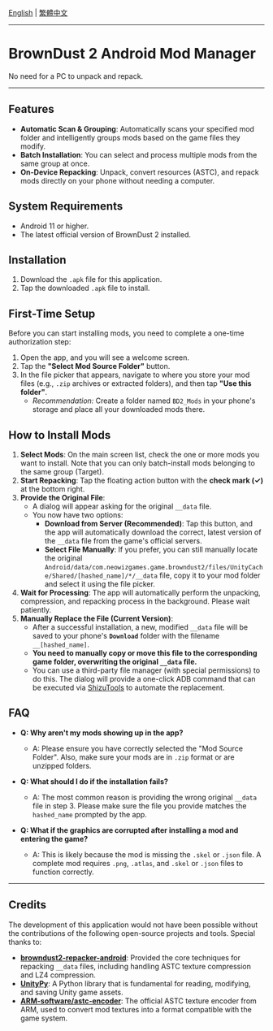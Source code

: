 [English](./README.md) | [繁體中文](./README.zh-TW.md)

---

# BrownDust 2 Android Mod Manager

No need for a PC to unpack and repack.

---

## Features

*   **Automatic Scan & Grouping**: Automatically scans your specified mod folder and intelligently groups mods based on the game files they modify.
*   **Batch Installation**: You can select and process multiple mods from the same group at once.
*   **On-Device Repacking**: Unpack, convert resources (ASTC), and repack mods directly on your phone without needing a computer.

## System Requirements

*   Android 11 or higher.
*   The latest official version of BrownDust 2 installed.

## Installation

1.  Download the `.apk` file for this application.
2.  Tap the downloaded `.apk` file to install.

## First-Time Setup

Before you can start installing mods, you need to complete a one-time authorization step:

1.  Open the app, and you will see a welcome screen.
2.  Tap the **"Select Mod Source Folder"** button.
3.  In the file picker that appears, navigate to where you store your mod files (e.g., `.zip` archives or extracted folders), and then tap **"Use this folder"**.
    *   *Recommendation:* Create a folder named `BD2_Mods` in your phone's storage and place all your downloaded mods there.

## How to Install Mods

1.  **Select Mods**: On the main screen list, check the one or more mods you want to install. Note that you can only batch-install mods belonging to the same group (Target).
2.  **Start Repacking**: Tap the floating action button with the **check mark (✓)** at the bottom right.
3.  **Provide the Original File**:
    *   A dialog will appear asking for the original `__data` file.
    *   You now have two options:
        *   **Download from Server (Recommended)**: Tap this button, and the app will automatically download the correct, latest version of the `__data` file from the game's official servers.
        *   **Select File Manually**: If you prefer, you can still manually locate the original `Android/data/com.neowizgames.game.browndust2/files/UnityCache/Shared/[hashed_name]/*/__data` file, copy it to your mod folder and select it using the file picker.
4.  **Wait for Processing**: The app will automatically perform the unpacking, compression, and repacking process in the background. Please wait patiently.
5.  **Manually Replace the File (Current Version)**:
    *   After a successful installation, a new, modified `__data` file will be saved to your phone's **`Download`** folder with the filename `__[hashed_name]`.
    *   **You need to manually copy or move this file to the corresponding game folder, overwriting the original `__data` file.**
    *   You can use a third-party file manager (with special permissions) to do this. The dialog will provide a one-click ADB command that can be executed via [ShizuTools](https://github.com/legendsayantan/ShizuTools) to automate the replacement.

## FAQ

*   **Q: Why aren't my mods showing up in the app?**
    *   A: Please ensure you have correctly selected the "Mod Source Folder". Also, make sure your mods are in `.zip` format or are unzipped folders.

*   **Q: What should I do if the installation fails?**
    *   A: The most common reason is providing the wrong original `__data` file in step 3. Please make sure the file you provide matches the `hashed_name` prompted by the app.

*   **Q: What if the graphics are corrupted after installing a mod and entering the game?**
    *   A: This is likely because the mod is missing the `.skel` or `.json` file. A complete mod requires `.png`, `.atlas`, and `.skel` or `.json` files to function correctly.

---

## Credits

The development of this application would not have been possible without the contributions of the following open-source projects and tools. Special thanks to:

*   **[browndust2-repacker-android](https://codeberg.org/kxdekxde/browndust2-repacker-android)**: Provided the core techniques for repacking `__data` files, including handling ASTC texture compression and LZ4 compression.
*   **[UnityPy](https://github.com/K0lb3/UnityPy)**: A Python library that is fundamental for reading, modifying, and saving Unity game assets.
*   **[ARM-software/astc-encoder](https://github.com/ARM-software/astc-encoder)**: The official ASTC texture encoder from ARM, used to convert mod textures into a format compatible with the game system.
